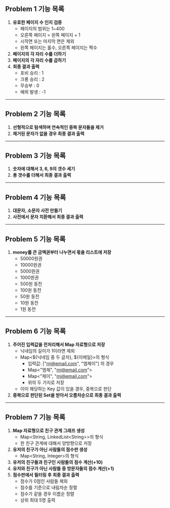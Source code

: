 ## Problem 1 기능 목록

1. **유효한 페이지 수 인지 검증**
    * 페이지의 범위는 1~400
    * 오른쪽 페이지 = 왼쪽 페이지 + 1
    * 시작면 또는 마지막 면은 제외
    * 왼쪽 페이지는 홀수, 오른쪽 페이지는 짝수
2. **페이지의 각 자리 수를 더하기**
3. **페이지의 각 자리 수를 곱하기**
4. **최종 결과 출력**
   * 포비 승리 : 1
   * 크롱 승리 : 2
   * 무승부 : 0
   * 예외 발생 : -1
   
---

## Problem 2 기능 목록

1. **선형적으로 탐색하며 연속적인 중복 문자들을 제거**
2. **제거된 문자가 없을 경우 최종 결과 출력**

---

## Problem 3 기능 목록

1. **숫자에 대해서 3, 6, 9의 갯수 세기**
2. **총 갯수를 더해서 최종 결과 출력**

---

## Problem 4 기능 목록

1. **대문자, 소문자 사전 만들기**
2. **사전에서 문자 치환해서 최종 결과 출력**

---

## Problem 5 기능 목록

1. **money를 큰 금액권부터 나누면서 몫을 리스트에 저장**
   * 50000원권
   * 10000원권
   * 5000원권
   * 1000원권
   * 500원 동전
   * 100원 동전
   * 50원 동전
   * 10원 동전
   * 1원 동전

---

## Problem 6 기능 목록

1. **주어진 입력값을 전처리해서 Map 자료형으로 저장**
   * 닉네임의 길이가 1이라면 제외
   * Map<${닉네임 중 두 글자}, ${이메일}>의 형식
     * 입력값: ["mj@email.com", "엠제이"] 의 경우
     * Map<"엠제", "mj@email.com">
     * Map<"제이", "mj@email.com">
     * 위의 두 가지로 저장
   * 이미 해당하는 Key 값이 있을 경우, 중복으로 판단
2. **중복으로 판단된 Set을 받아서 오름차순으로 최종 결과 출력**

---

## Problem 7 기능 목록

1. **Map 자료형으로 친구 관계 그래프 생성**
   * Map<String, LinkedList<String\>>의 형식
   * 한 친구 관계에 대해서 양방향으로 저장
2. **유저의 친구가 아닌 사람들의 점수판 생성**
   * Map<String, Integer>의 형식
3. **유저의 친구들과 친구인 사람들의 점수 계산(+10)**
4. **유저와 친구가 아닌 사람들 중 방문자들의 점수 계산(+1)**
5. **점수판에서 필터링 후 최종 결과 출력**
   * 점수가 0점인 사람들 제외
   * 점수를 기준으로 내림차순 정렬
   * 점수가 같을 경우 이름순 정렬
   * 상위 최대 5명 출력

   
